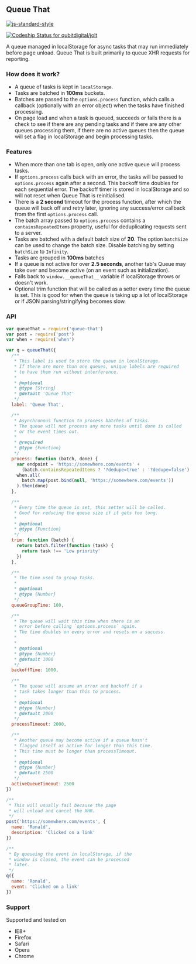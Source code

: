 Queue That
----------

[![js-standard-style](https://cdn.rawgit.com/feross/standard/master/badge.svg)](https://github.com/feross/standard)

[ ![Codeship Status for qubitdigital/jolt](https://codeship.com/projects/1ef92b10-ceb4-0133-7c75-664cd4c01036/status?branch=master)](https://codeship.com/projects/141036)

A queue managed in localStorage for async tasks that may run immediately before page unload.
Queue That is built primarily to queue XHR requests for reporting.

### How does it work?

- A queue of tasks is kept in `localStorage`.
- Tasks are batched in **100ms** buckets.
- Batches are passed to the `options.process` function, which calls a callback (optionally with an error object) when the tasks have finished processing.
- On page load and when a task is queued, succeeds or fails there is a check to see if there are any pending tasks and if there are any other queues processing them, if there are no active queues then the queue will set a flag in localStorage and begin processing tasks.

### Features

- When more than one tab is open, only one active queue will process tasks.
- If `options.process` calls back with an error, the tasks will be passed to `options.process`
  again after a second. This backoff time doubles for each sequential error. The backoff timer is
  stored in localStorage and so will not reset when Queue That is reinitialised.
- There is a **2 second** timeout for the process function, after which the queue will back off and retry later, ignoring any success/error callback from the first `options.process` call.
- The batch array passed to `options.process` contains a `containsRepeatedItems` property, useful for deduplicating requests sent to a server.
- Tasks are batched with a default batch size of **20**. The option `batchSize` can be used to change
  the batch size. Disable batching by setting `batchSize` to `Infinity`.
- Tasks are grouped in **100ms** batches
- If a queue is not active for over **2.5 seconds**, another tab's Queue may take over and become active (on an event such as initialization).
- Falls back to `window.__queueThat__` variable if localStorage throws or doesn't work.
- Optional trim function that will be called as a setter every time the queue is set. This is good for
  when the queue is taking up a lot of localStorage or if JSON parsing/stringifying becomes slow.

### API

```javascript
var queueThat = require('queue-that')
var post = require('post')
var when = require('when')

var q = queueThat({
  /**
   * This label is used to store the queue in localStorage.
   * If there are more than one queues, unique labels are required
   * to have them run without interference.
   *
   * @optional
   * @type {String}
   * @default 'Queue That'
   */
  label: 'Queue That',

  /**
   * Asynchronous function to process batches of tasks.
   * The queue will not process any more tasks until done is called
   * or the event times out.
   * 
   * @required
   * @type {Function}
   */
  process: function (batch, done) {
    var endpoint = 'https://somewhere.com/events' +
      (batch.containsRepeatedItems ? '?dedupe=true' : '?dedupe=false')
    when.all(
      batch.map(post.bind(null, 'https://somewhere.com/events'))
    ).then(done)
  },

  /**
   * Every time the queue is set, this setter will be called.
   * Good for reducing the queue size if it gets too long.
   * 
   * @optional
   * @type {Function}
   */
  trim: function (batch) {
    return batch.filter(function (task) {
      return task !== 'Low priority'
    })
  },

  /**
   * The time used to group tasks.
   * 
   * @optional
   * @type {Number}
   */
  queueGroupTime: 100,

  /**
   * The queue will wait this time when there is an
   * error before calling `options.process` again.
   * The time doubles on every error and resets on a success.
   * 
   * 
   * @optional
   * @type {Number}
   * @default 1000
   */
  backoffTime: 1000,

  /**
   * The queue will assume an error and backoff if a
   * task takes longer than this to process.
   * 
   * @optional
   * @type {Number}
   * @default 2000
   */
  processTimeout: 2000,

  /**
   * Another queue may become active if a queue hasn't
   * flagged itself as active for longer than this time.
   * This time must be longer than processTimeout.
   * 
   * @optional
   * @type {Number}
   * @default 2500
   */
  activeQueueTimeout: 2500
})

/**
 * This will usually fail because the page
 * will unload and cancel the XHR.
 */
post('https://somewhere.com/events', {
  name: 'Ronald',
  description: 'Clicked on a link'
})

/**
 * By queueing the event in localStorage, if the
 * window is closed, the event can be processed
 * later.
 */
q({
  name: 'Ronald',
  event: 'Clicked on a link'
})
```


### Support

Supported and tested on

- IE8+
- Firefox
- Safari
- Opera
- Chrome
